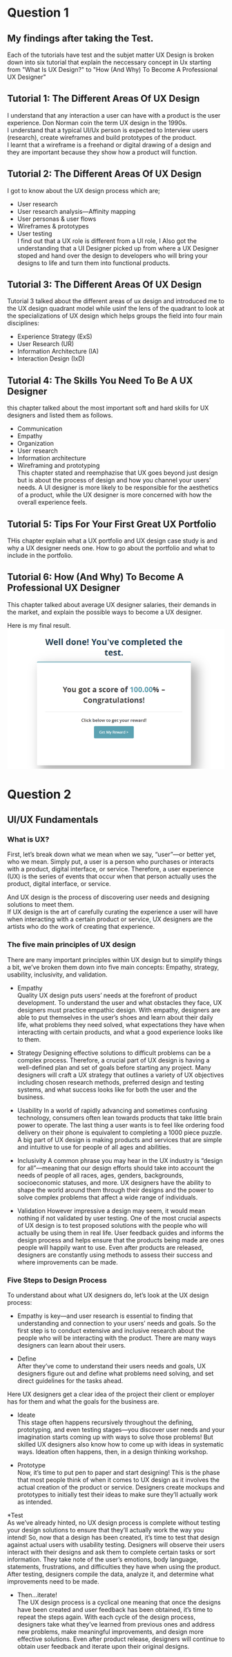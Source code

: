 # Question 1
## My findings after taking the Test.

Each of the tutorials have test and the subjet matter UX Design is broken down into six tutorial that explain the neccessary concept in Ux starting from "What Is UX Design?" to "How (And Why) To Become A Professional UX Designer"


## Tutorial 1: The Different Areas Of UX Design
I understand that any interaction a user can have with a product is the user experience. Don Norman coin the term UX design in the 1990s.  
I understand that a typical UI/Ux person is expected to Interview users (research), create wireframes and build prototypes of the product.  
I learnt that a wireframe is a freehand or digital drawing of a design and they are important because they show how a product will function.  

## Tutorial 2: The Different Areas Of UX Design
I got to know about the UX design process which are;
* User research
* User research analysis—Affinity mapping
* User personas & user flows
* Wireframes & prototypes 
* User testing  
I find out that a UX role is different from a UI role, I Also got the understanding that a UI Designer picked up from where a UX Designer stoped and hand over the design to developers  who will bring your designs to life and turn them into functional products.  

## Tutorial 3: The Different Areas Of UX Design  
Tutorial 3 talked about the different areas of ux design and introduced me to the UX design quadrant model while usinf the lens of the quadrant to look at the specializations of UX design which helps groups the field into four main disciplines:
* Experience Strategy (ExS)
* User Research (UR)
* Information Architecture (IA)
* Interaction Design (IxD)

## Tutorial 4: The Skills You Need To Be A UX Designer  
this chapter talked about the most important soft and hard skills for UX designers and listed them as follows.
* Communication
* Empathy
* Organization
* User research
* Information architecture 
* Wireframing and prototyping  
This chapter stated and reemphazise that UX goes beyond just design but is about the process of design and how you channel your users’ needs. A UI designer is more likely to be responsible for the aesthetics of a product, while the UX designer is more concerned with how the overall experience feels.

## Tutorial 5: Tips For Your First Great UX Portfolio
THis chapter explain what a UX portfolio and UX design case study is and why a UX designer needs  one. How to go about the portfolio and what to include in the portfolio.

## Tutorial 6: How (And Why) To Become A Professional UX Designer  
This chapter talked about average UX designer salaries, their demands in the market, and explain the possible ways to become a UX designer. 

Here is my final result.
![UX Designer Result](./Result.PNG)



# Question 2
## UI/UX Fundamentals
### What is UX?  
First, let’s break down what we mean when we say, “user”—or better yet, who we mean. Simply put, a user is a person who purchases or interacts with a product, digital interface, or service. Therefore, a user experience (UX) is the series of events that occur when that person actually uses the product, digital interface, or service.  

And UX design is the process of discovering user needs and designing solutions to meet them.   
If UX design is the art of carefully curating the experience a user will have when interacting with a certain product or service, UX designers are the artists who do the work of creating that experience.

### The five main principles of UX design  
There are many important principles within UX design but to simplify things a bit, we’ve broken them down into five main concepts: Empathy, strategy, usability, inclusivity, and validation.

* Empathy  
Quality UX design puts users’ needs at the forefront of product development. To understand the user and what obstacles they face, UX designers must practice empathic design. With empathy, designers are able to put themselves in the user’s shoes and learn about their daily life, what problems they need solved, what expectations they have when interacting with certain products, and what a good experience looks like to them.  

* Strategy
Designing effective solutions to difficult problems can be a complex process. Therefore, a crucial part of UX design is having a well-defined plan and set of goals before starting any project. Many designers will craft a UX strategy that outlines a variety of UX objectives including chosen research methods, preferred design and testing systems, and what success looks like for both the user and the business.  

* Usability
In a world of rapidly advancing and sometimes confusing technology, consumers often lean towards products that take little brain power to operate. The last thing a user wants is to feel like ordering food delivery on their phone is equivalent to completing a 1000 piece puzzle. A big part of UX design is making products and services that are simple and intuitive to use for people of all ages and abilities.  

* Inclusivity
A common phrase you may hear in the UX industry is “design for all”—meaning that our design efforts should take into account the needs of people of all races, ages, genders, backgrounds, socioeconomic statuses, and more. UX designers have the ability to shape the world around them through their designs and the power to solve complex problems that affect a wide range of individuals.  

* Validation
However impressive a design may seem, it would mean nothing if not validated by user testing. One of the most crucial aspects of UX design is to test proposed solutions with the people who will actually be using them in real life. User feedback guides and informs the design process and helps ensure that the products being made are ones people will happily want to use. Even after products are released, designers are constantly using methods to assess their success and where improvements can be made.

### Five Steps to Design Process  
To understand about what UX designers do, let’s look at the UX design process:  

* Empathy is key—and user research is essential to finding that understanding and connection to your users’ needs and goals. So the first step is to conduct extensive  and inclusive research about the people who will be interacting with the product. There are many ways designers can learn about their users.  

* Define  
After they’ve come to understand their users needs and goals, UX designers figure out and define what problems need solving, and set direct guidelines for the tasks ahead.  

Here UX designers get a clear idea of the project their client or employer has for them and what the goals for the business are.  

* Ideate  
This stage often happens recursively throughout the defining, prototyping, and even testing stages—you discover user needs and your imagination starts coming up with ways to solve those problems! But skilled UX designers also know how to come up with ideas in systematic ways. Ideation often happens, then, in a design thinking workshop.  

* Prototype  
Now, it’s time to put pen to paper and start designing! This is the phase that most people think of when it comes to UX design as it involves the actual creation of the product or service. Designers create mockups and prototypes to initially test their ideas to make sure they’ll actually work as intended.  

*Test  
As we’ve already hinted, no UX design process is complete without testing your design solutions to ensure that they’ll actually work the way you intend! So, now that a design has been created, it’s time to test that design against actual users with usability testing. Designers will observe their users interact with their designs and ask them to complete certain tasks or sort information. They take note of the user’s emotions, body language, statements, frustrations, and difficulties they have when using the product. After testing, designers compile the data, analyze it, and determine what improvements need to be made.  

* Then…iterate!  
The UX design process is a cyclical one meaning that once the designs have been created and user feedback has been obtained, it’s time to repeat the steps again. With each cycle of the design process, designers take what they’ve learned from previous ones and address new problems, make meaningful improvements, and design more effective solutions. Even after product release, designers will continue to obtain user feedback and iterate upon their original designs.